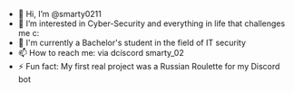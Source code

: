 - 👋 Hi, I’m @smarty0211
- 👀 I’m interested in Cyber-Security and everything in life that challenges me c: 
- 🌱 I'm currently a Bachelor's student in the field of IT security
- 📫 How to reach me: via dcíscord smarty_02
- ⚡ Fun fact: My first real project was a Russian Roulette for my Discord bot

<!---
smarty0211/smarty0211 is a ✨ special ✨ repository because its `README.md` (this file) appears on your GitHub profile.
You can click the Preview link to take a look at your changes.
--->
